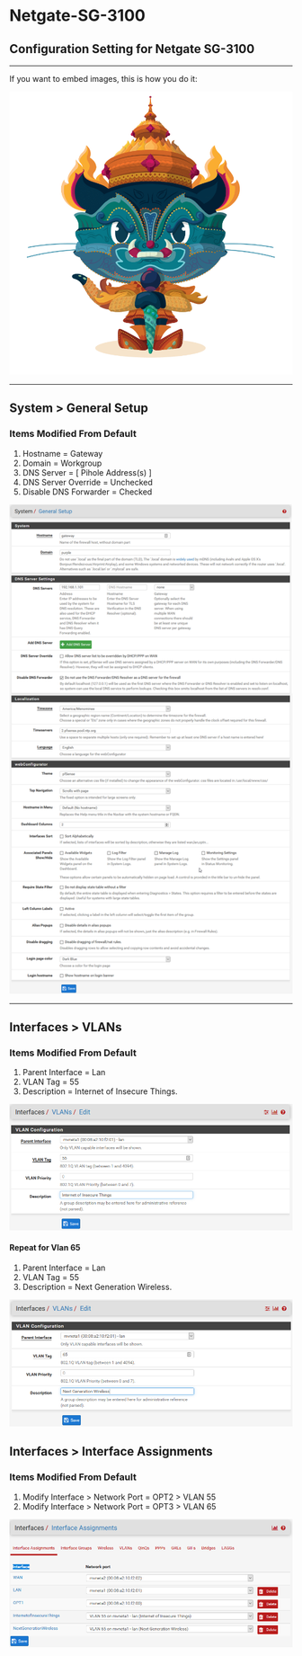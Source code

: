 # Netgate-SG-3100

## Configuration Setting for Netgate SG-3100

---

If you want to embed images, this is how you do it:

![Image of Yaktocat](https://github.com/cool1two/Netgate-SG-3100/blob/n00000001/images/yaktocat.png)

---

## System > General Setup

### Items Modified From Default

1. Hostname = Gateway
2. Domain = Workgroup
3. DNS Server = [ Pihole Address(s) ]
4. DNS Server Override = Unchecked
5. Disable DNS Forwarder = Checked

![SG-3100 System > General Setup ](https://github.com/cool1two/Netgate-SG-3100/blob/n00000001/images/System-General-Setup.png)

---

## Interfaces > VLANs

### Items Modified From Default

1. Parent Interface = Lan
2. VLAN Tag = 55
3. Description = Internet of Insecure Things.

![SG-3100 Interfaces > Vlan ](https://github.com/cool1two/Netgate-SG-3100/blob/n00000001/images/Interfaces-Vlan-55.png)

#### Repeat for Vlan 65

1. Parent Interface = Lan
2. VLAN Tag = 55
3. Description = Next Generation Wireless.

![SG-3100 Interfaces > Vlan ](https://github.com/cool1two/Netgate-SG-3100/blob/n00000001/images/Interfaces-Vlan-65.png)

## Interfaces > Interface Assignments

### Items Modified From Default

1. Modify Interface > Network Port = OPT2 > VLAN 55
1. Modify Interface > Network Port = OPT3 > VLAN 65

![SG-3100 Interfaces > Vlan ](https://github.com/cool1two/Netgate-SG-3100/blob/n00000001/images/Interfaces-Interface-Assignments.png)